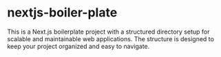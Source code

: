 # nextjs-boiler-plate
This is a Next.js boilerplate project with a structured directory setup for scalable and maintainable web applications. The structure is designed to keep your project organized and easy to navigate.
